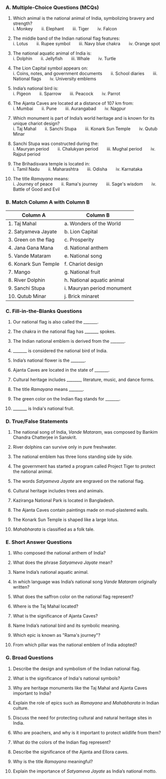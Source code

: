 ### **A. Multiple-Choice Questions (MCQs)**

1. Which animal is the national animal of India, symbolizing bravery and strength?  
   i. Monkey  ii. Elephant  iii. Tiger  iv. Falcon  

2. The middle band of the Indian national flag features:  
   i. Lotus  ii. Rupee symbol  iii. Navy blue chakra  iv. Orange spot  

3. The national aquatic animal of India is:  
   i. Dolphin  ii. Jellyfish  iii. Whale  iv. Turtle  

4. The Lion Capital symbol appears on:  
   i. Coins, notes, and government documents  ii. School diaries  iii. National flags  iv. University emblems  

5. India’s national bird is:  
   i. Pigeon  ii. Sparrow  iii. Peacock  iv. Parrot  

6. The Ajanta Caves are located at a distance of 107 km from:  
   i. Mumbai  ii. Pune  iii. Aurangabad  iv. Nagpur  

7. Which monument is part of India’s world heritage and is known for its unique chariot design?  
   i. Taj Mahal  ii. Sanchi Stupa  iii. Konark Sun Temple  iv. Qutub Minar  

8. Sanchi Stupa was constructed during the:  
   i. Mauryan period  ii. Chalukyan period  iii. Mughal period  iv. Rajput period  

9. The Brihadisvara temple is located in:  
   i. Tamil Nadu  ii. Maharashtra  iii. Odisha  iv. Karnataka  

10. The title *Ramayana* means:  
   i. Journey of peace  ii. Rama's journey  iii. Sage's wisdom  iv. Battle of Good and Evil  

### **B. Match Column A with Column B**

| **Column A**                   | **Column B**                     |
|--------------------------------|----------------------------------|
| 1. Taj Mahal                   | a. Wonders of the World          |
| 2. Satyameva Jayate            | b. Lion Capital                  |
| 3. Green on the flag           | c. Prosperity                    |
| 4. Jana Gana Mana              | d. National anthem               |
| 5. Vande Mataram               | e. National song                 |
| 6. Konark Sun Temple           | f. Chariot design                |
| 7. Mango                       | g. National fruit                |
| 8. River Dolphin               | h. National aquatic animal       |
| 9. Sanchi Stupa                | i. Mauryan period monument       |
| 10. Qutub Minar                | j. Brick minaret                 |

### **C. Fill-in-the-Blanks Questions**

1. Our national flag is also called the _______.

2. The chakra in the national flag has _______ spokes.

3. The Indian national emblem is derived from the _______.

4. _______ is considered the national bird of India.

5. India’s national flower is the _______.

6. Ajanta Caves are located in the state of _______.

7. Cultural heritage includes _______, literature, music, and dance forms.

8. The title *Ramayana* means _______.

9. The green color on the Indian flag stands for _______.

10. _______ is India's national fruit.

### **D. True/False Statements**

1. The national song of India, *Vande Mataram*, was composed by Bankim Chandra Chatterjee in Sanskrit.

2. River dolphins can survive only in pure freshwater.

3. The national emblem has three lions standing side by side.

4. The government has started a program called Project Tiger to protect the national animal.

5. The words *Satyameva Jayate* are engraved on the national flag.

6. Cultural heritage includes trees and animals.

7. Kaziranga National Park is located in Bangladesh.

8. The Ajanta Caves contain paintings made on mud-plastered walls.

9. The Konark Sun Temple is shaped like a large lotus.

10. *Mahabharata* is classified as a folk tale.

### **E. Short Answer Questions**

1. Who composed the national anthem of India?

2. What does the phrase *Satyameva Jayate* mean?

3. Name India’s national aquatic animal.

4. In which language was India’s national song *Vande Mataram* originally written?

5. What does the saffron color on the national flag represent?

6. Where is the Taj Mahal located?

7. What is the significance of Ajanta Caves?

8. Name India’s national bird and its symbolic meaning.

9. Which epic is known as "Rama's journey"?

10. From which pillar was the national emblem of India adopted?

### **G. Broad Questions**

1. Describe the design and symbolism of the Indian national flag.

2. What is the significance of India's national symbols?

3. Why are heritage monuments like the Taj Mahal and Ajanta Caves important to India?

4. Explain the role of epics such as *Ramayana* and *Mahabharata* in Indian culture.

5. Discuss the need for protecting cultural and natural heritage sites in India.

6. Who are poachers, and why is it important to protect wildlife from them?

7. What do the colors of the Indian flag represent?

8. Describe the significance of the Ajanta and Ellora caves.

9. Why is the title *Ramayana* meaningful?

10. Explain the importance of *Satyameva Jayate* as India’s national motto.
